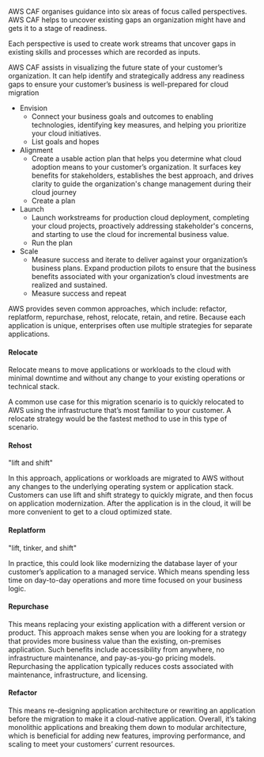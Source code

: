 
AWS CAF organises guidance into six areas of focus called perspectives. AWS CAF helps to uncover existing gaps an organization might have and gets it to a stage of readiness.

Each perspective is used to create work streams that uncover gaps in existing skills and processes which are recorded as inputs.

AWS CAF assists in visualizing the future state of your customer’s organization. It can help identify and strategically address any readiness gaps to ensure your customer’s business is well-prepared for cloud migration


- Envision
	- Connect your business goals and outcomes to enabling technologies, identifying key measures, and helping you prioritize your cloud initiatives.
	- List goals and hopes 
- Alignment
	- Create a usable action plan that helps you determine what cloud adoption means to your customer’s organization. It surfaces key benefits for stakeholders, establishes the best approach, and drives clarity to guide the organization's change management during their cloud journey
	- Create a plan
- Launch
	- Launch workstreams for production cloud deployment, completing your cloud projects, proactively addressing stakeholder's concerns, and starting to use the cloud for incremental business value.
	- Run the plan
- Scale
	- Measure success and iterate to deliver against your organization’s business plans. Expand production pilots to ensure that the business benefits associated with your organization’s cloud investments are realized and sustained.
	- Measure success and repeat

AWS provides seven common approaches, which include: refactor, replatform, repurchase, rehost, relocate, retain, and retire. Because each application is unique, enterprises often use multiple strategies for separate applications.

#### Relocate

Relocate means to move applications or workloads to the cloud with minimal downtime and without any change to your existing operations or technical stack.

A common use case for this migration scenario is to quickly relocated to AWS using the infrastructure that’s most familiar to your customer. A relocate strategy would be the fastest method to use in this type of scenario.
#### Rehost

"lift and shift"

In this approach, applications or workloads are migrated to AWS without any changes to the underlying operating system or application stack. Customers can use lift and shift strategy to quickly migrate, and then focus on application modernization. After the application is in the cloud, it will be more convenient to get to a cloud optimized state.

#### Replatform

"lift, tinker, and shift"

In practice, this could look like modernizing the database layer of your customer’s application to a managed service. Which means spending less time on day-to-day operations and more time focused on your business logic.

#### Repurchase

This means replacing your existing application with a different version or product. This approach makes sense when you are looking for a strategy that provides more business value than the existing, on-premises application. Such benefits include accessibility from anywhere, no infrastructure maintenance, and pay-as-you-go pricing models. Repurchasing the application typically reduces costs associated with maintenance, infrastructure, and licensing.

#### Refactor

This means re-designing application architecture or rewriting an application before the migration to make it a cloud-native application. Overall, it’s taking monolithic applications and breaking them down to modular architecture, which is beneficial for adding new features, improving performance, and scaling to meet your customers’ current resources.

